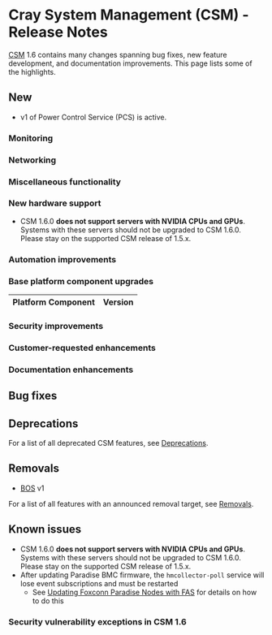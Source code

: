 # Cray System Management (CSM) - Release Notes

[CSM](glossary.md#cray-system-management-csm) 1.6 contains many changes spanning bug fixes, new feature development, and documentation improvements. This page lists some of the highlights.

## New

* v1 of Power Control Service (PCS) is active.

### Monitoring

### Networking

### Miscellaneous functionality

### New hardware support

* CSM 1.6.0 **does not support servers with NVIDIA CPUs and GPUs**. Systems with these servers should not be upgraded to CSM 1.6.0. Please stay on the supported CSM release of 1.5.x.

### Automation improvements

### Base platform component upgrades

| Platform Component           | Version        |
|------------------------------|----------------|

### Security improvements

### Customer-requested enhancements

### Documentation enhancements

## Bug fixes

## Deprecations

For a list of all deprecated CSM features, see [Deprecations](introduction/deprecated_features/README.md#deprecations).

## Removals

* [BOS](glossary.md#boot-orchestration-service-bos) v1

For a list of all features with an announced removal target, see [Removals](introduction/deprecated_features/README.md#removals).

## Known issues

* CSM 1.6.0 **does not support servers with NVIDIA CPUs and GPUs**. Systems with these servers should not be upgraded to CSM 1.6.0. Please stay on the supported CSM release of 1.5.x.
* After updating Paradise BMC firmware, the `hmcollector-poll` service will lose event subscriptions and must be restarted
    * See [Updating Foxconn Paradise Nodes with FAS](operations/firmware/FAS_Paradise.md) for details on how to do this

### Security vulnerability exceptions in CSM 1.6
